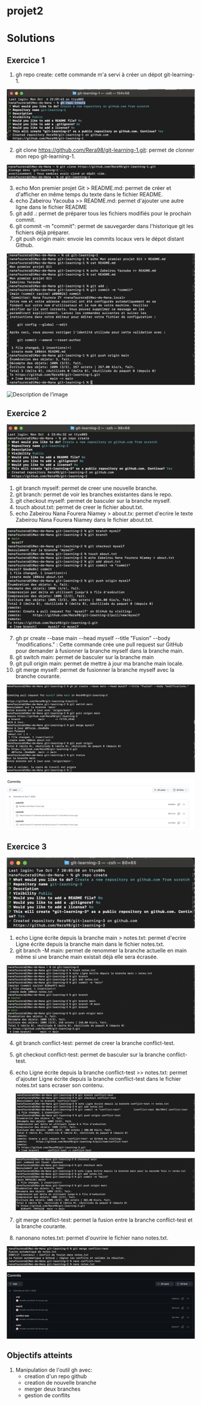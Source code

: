 # projet2

# Solutions

## Exercice 1

1. gh repo create: cette commande m'a servi à créer un dépot git-learning-1.

![Description de l’image](assets/Creer_git_1.png)

2. git clone https://github.com/Rera98/git-learning-1.git: permet de clonner mon repo git-learning-1.

![Description de l’image](assets/Cloner_git_1.png)

3. echo Mon premier projet Git > README.md: permet de créer et d'afficher en même temps du texte dans le fichier README.
4. echo Zabeirou Yacouba >> README.md: permet d'ajouter une autre ligne dans le fichier README
5. git add .: permet de préparer tous les fichiers modifiés pour le prochain commit.
6. git commit -m "commit": permet de sauvegarder dans l'historique git les fichiers déjà préparer.
7. git push origin main: envoie les commits locaux vers le dépot distant Github.

![Description de l’image](assets/echo_git_1.png)

![Description de l’image](assets/Exercice1_history_git_1.png)

## Exercice 2

![Description de l’image](assets/Creer_git_2.png)

1. git branch myself: permet de creer une nouvelle branche.
2. git branch: permet de voir les branches existantes dans le repo.
3. git checkout myself: permet de basculer sur la branche myself.
4. touch about.txt: permet de creer le fichier about.txt.
5. echo Zabeirou Nana Fourera Niamey > about.tx: permet d'ecrire le texte Zabeirou Nana Fourera Niamey dans le fichier about.txt.

  ![Description de l’image](assets/Creer_myself.png)

7. gh pr create --base main --head myself --title "Fusion" --body "modifications." : Cette commande crée une pull request sur GitHub pour demander à fusionner la branche myself dans la branche main.
8. git switch main: permet de basculer sur la branche main
9. git pull origin main: permet de mettre à jour ma branche main locale.
10. git merge myself: permet de fusionner la branche myself avec la branche courante.

![Description de l’image](assets/pull_request_1.png)

![Description de l’image](assets/Exercice2_history.png)

## Exercice 3

![Description de l’image](assets/Creer_git_3.png)

1. echo Ligne écrite depuis la branche main > notes.txt: permet d'ecrire Ligne écrite depuis la branche main dans le fichier notes.txt.
2. git branch -M main: permet de renommer la branche actuelle en main même si une branche main existait déjà elle sera écrasée.

![Description de l’image](assets/Creer_notes.png)

4. git branch conflict-test: permet de creer la branche conflict-test.
5. git checkout conflict-test: permet de basculer sur la branche conflict-test.
7. echo Ligne écrite depuis la branche conflict-test >> notes.txt: permet d'ajouter Ligne écrite depuis la branche conflict-test dans le fichier notes.txt sans ecraser son contenu.

   ![Description de l’image](assets/Creer_conflict.png)

   ![Description de l’image](assets/modifier_main.png)
   
9. git merge conflict-test: permet la fusion entre la branche conflict-test et la branche courante.
10. nanonano notes.txt: permet d'ouvrire le fichier nano notes.txt.

![Description de l’image](assets/merge_conflict.png)

![Description de l’image](assets/Exercice3_history.png)

## Objectifs atteints

1. Manipulation de l'outil gh avec:
   - creation d'un repo github
   - creation de nouvelle branche
   - merger deux branches
   - gestion de conflits

